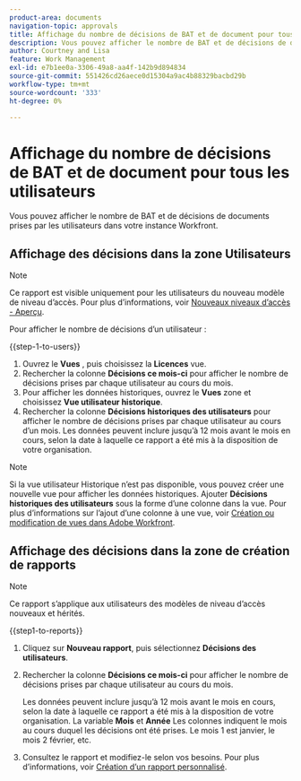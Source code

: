 ```yaml
---
product-area: documents
navigation-topic: approvals
title: Affichage du nombre de décisions de BAT et de document pour tous les utilisateurs
description: Vous pouvez afficher le nombre de BAT et de décisions de documents prises par les utilisateurs dans votre instance Workfront.
author: Courtney and Lisa
feature: Work Management
exl-id: e7b1ee0a-3306-49a8-aa4f-142b9d894834
source-git-commit: 551426cd26aece0d15304a9ac4b88329bacbd29b
workflow-type: tm+mt
source-wordcount: '333'
ht-degree: 0%

---
```



# Affichage du nombre de décisions de BAT et de document pour tous les utilisateurs

Vous pouvez afficher le nombre de BAT et de décisions de documents prises par les utilisateurs dans votre instance Workfront.

## Affichage des décisions dans la zone Utilisateurs

>[!NOTE]
>
>Ce rapport est visible uniquement pour les utilisateurs du nouveau modèle de niveau d’accès. Pour plus d’informations, voir [Nouveaux niveaux d’accès - Aperçu](/help/quicksilver/administration-and-setup/add-users/how-access-levels-work/access-level-overview.md).

Pour afficher le nombre de décisions d’un utilisateur :

{{step-1-to-users}}

1. Ouvrez le **Vues** , puis choisissez la **Licences** vue.
1. Rechercher la colonne **Décisions ce mois-ci** pour afficher le nombre de décisions prises par chaque utilisateur au cours du mois.
1. Pour afficher les données historiques, ouvrez le **Vues** zone et choisissez **Vue utilisateur historique**.
1. Rechercher la colonne **Décisions historiques des utilisateurs** pour afficher le nombre de décisions prises par chaque utilisateur au cours d’un mois. Les données peuvent inclure jusqu’à 12 mois avant le mois en cours, selon la date à laquelle ce rapport a été mis à la disposition de votre organisation.

>[!NOTE]
>
>Si la vue utilisateur Historique n’est pas disponible, vous pouvez créer une nouvelle vue pour afficher les données historiques. Ajouter **Décisions historiques des utilisateurs** sous la forme d’une colonne dans la vue. Pour plus d’informations sur l’ajout d’une colonne à une vue, voir [Création ou modification de vues dans Adobe Workfront](/help/quicksilver/reports-and-dashboards/reports/reporting-elements/create-edit-views.md).


## Affichage des décisions dans la zone de création de rapports

>[!NOTE]
>
>Ce rapport s’applique aux utilisateurs des modèles de niveau d’accès nouveaux et hérités.

{{step1-to-reports}}

1. Cliquez sur **Nouveau rapport**, puis sélectionnez **Décisions des utilisateurs**.
1. Rechercher la colonne **Décisions ce mois-ci** pour afficher le nombre de décisions prises par chaque utilisateur au cours du mois.

   Les données peuvent inclure jusqu’à 12 mois avant le mois en cours, selon la date à laquelle ce rapport a été mis à la disposition de votre organisation. La variable **Mois** et **Année** Les colonnes indiquent le mois au cours duquel les décisions ont été prises. Le mois 1 est janvier, le mois 2 février, etc.

1. Consultez le rapport et modifiez-le selon vos besoins. Pour plus d’informations, voir [Création d’un rapport personnalisé](/help/quicksilver/reports-and-dashboards/reports/creating-and-managing-reports/create-custom-report.md).

